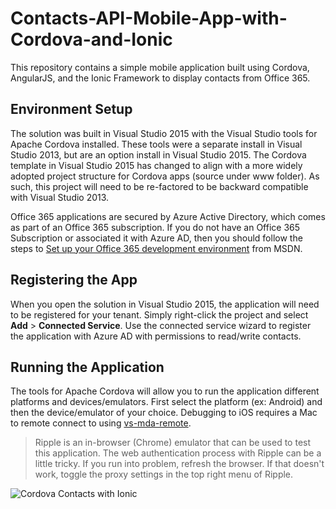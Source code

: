 # Contacts-API-Mobile-App-with-Cordova-and-Ionic
This repository contains a simple mobile application built using  Cordova, AngularJS, and the Ionic Framework to display contacts from Office 365.
## Environment Setup ##
The solution was built in Visual Studio 2015 with the Visual Studio tools for Apache Cordova installed. These tools were a separate install in Visual Studio 2013, but are an option install in Visual Studio 2015. The Cordova template in Visual Studio 2015 has changed to align with a more widely adopted project structure for Cordova apps (source under www folder). As such, this project will need to be re-factored to be backward compatible with Visual Studio 2013.

Office 365 applications are secured by Azure Active Directory, which comes as part of an Office 365 subscription. If you do not have an Office 365 Subscription or associated it with Azure AD, then you should follow the steps to [Set up your Office 365 development environment](https://msdn.microsoft.com/office/office365/HowTo/setup-development-environment "Set up your Office 365 development environment") from MSDN.

## Registering the App ##
When you open the solution in Visual Studio 2015, the application will need to be registered for your tenant. Simply right-click the project and select **Add** > **Connected Service**. Use the connected service wizard to register the application with Azure AD with permissions to read/write contacts.
## Running the Application ##
The tools for Apache Cordova will allow you to run the application different platforms and devices/emulators. First select the platform (ex: Android) and then the device/emulator of your choice. Debugging to iOS requires a Mac to remote connect to using [vs-mda-remote](https://www.npmjs.com/package/vs-mda-remote "vs-mda-remote").

> Ripple is an in-browser (Chrome) emulator that can be used to test this application. The web authentication process with Ripple can be a little tricky. If you run into problem, refresh the browser. If that doesn't work, toggle the proxy settings in the top right menu of Ripple.

![Cordova Contacts with Ionic](http://i.imgur.com/qOF7y0w.png)

